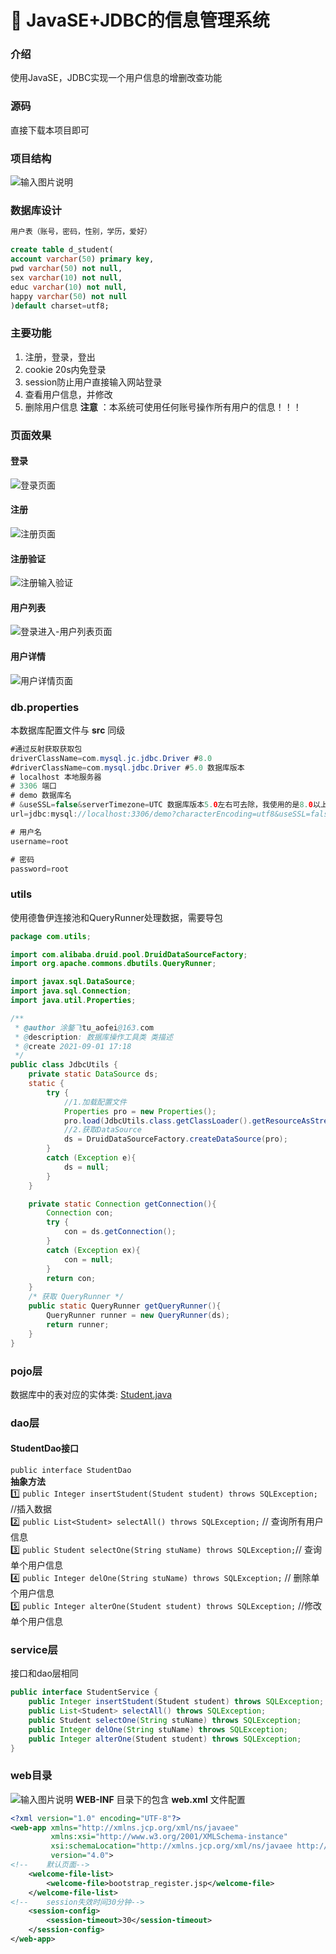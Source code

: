 #  :rainbow: JavaSE+JDBC的信息管理系统

### 介绍
使用JavaSE，JDBC实现一个用户信息的增删改查功能

### 源码
直接下载本项目即可

### 项目结构
![输入图片说明](https://images.gitee.com/uploads/images/2021/0920/122628_ae764554_8254421.png "项目结构.png")

### 数据库设计
```txt
用户表（账号，密码，性别，学历，爱好）
```
```sql
create table d_student(
account varchar(50) primary key,
pwd varchar(50) not null,
sex varchar(10) not null,
educ varchar(10) not null,
happy varchar(50) not null
)default charset=utf8;
``` 

### 主要功能
1. 注册，登录，登出
2. cookie 20s内免登录
3. session防止用户直接输入网站登录
4. 查看用户信息，并修改
5. 删除用户信息
 **注意** ：本系统可使用任何账号操作所有用户的信息！！！

### 页面效果
#### 登录
![登录页面](https://images.gitee.com/uploads/images/2021/0920/130948_b86c3707_8254421.png "登录页面.png")

#### 注册
![注册页面](https://images.gitee.com/uploads/images/2021/0920/131022_1316e31e_8254421.png "注册页面.png")

#### 注册验证
![注册输入验证](https://images.gitee.com/uploads/images/2021/0920/131142_a9dc3a11_8254421.png "注册输入验证.png")

#### 用户列表
![登录进入-用户列表页面](https://images.gitee.com/uploads/images/2021/0920/131103_ec92c157_8254421.png "登录进入-用户列表页面.png")

#### 用户详情
![用户详情页面](https://images.gitee.com/uploads/images/2021/0920/131121_0028f3a5_8254421.png "用户详情页面.png")


### db.properties
本数据库配置文件与  **src**  同级
```java
#通过反射获取获取包
driverClassName=com.mysql.jc.jdbc.Driver #8.0
#driverClassName=com.mysql.jdbc.Driver #5.0 数据库版本
# localhost 本地服务器
# 3306 端口
# demo 数据库名
# &useSSL=false&serverTimezone=UTC 数据库版本5.0左右可去除，我使用的是8.0以上的版本，&作为参数的连接符
url=jdbc:mysql://localhost:3306/demo?characterEncoding=utf8&useSSL=false&serverTimezone=UTC

# 用户名
username=root

# 密码
password=root
```

### utils
使用德鲁伊连接池和QueryRunner处理数据，需要导包
```java
package com.utils;

import com.alibaba.druid.pool.DruidDataSourceFactory;
import org.apache.commons.dbutils.QueryRunner;

import javax.sql.DataSource;
import java.sql.Connection;
import java.util.Properties;

/**
 * @author 涂鏊飞tu_aofei@163.com
 * @description: 数据库操作工具类 类描述
 * @create 2021-09-01 17:18
 */
public class JdbcUtils {
    private static DataSource ds;
    static {
        try {
            //1.加载配置文件
            Properties pro = new Properties();
            pro.load(JdbcUtils.class.getClassLoader().getResourceAsStream("db.properties"));
            //2.获取DataSource
            ds = DruidDataSourceFactory.createDataSource(pro);
        }
        catch (Exception e){
            ds = null;
        }
    }

    private static Connection getConnection(){
        Connection con;
        try {
            con = ds.getConnection();
        }
        catch (Exception ex){
            con = null;
        }
        return con;
    }
    /* 获取 QueryRunner */
    public static QueryRunner getQueryRunner(){
        QueryRunner runner = new QueryRunner(ds);
        return runner;
    }
}
```

### pojo层
数据库中的表对应的实体类:
[Student.java](https://gitee.com/LovelyHzz/Info-management-system/blob/master/src/com/pojo/Student.java)

### dao层
#### StudentDao接口
`public interface StudentDao`<br>
 **抽象方法** <br>
 :one: `public Integer insertStudent(Student student) throws SQLException;` //插入数据<br>
 :two: `public List<Student> selectAll() throws SQLException;` // 查询所有用户信息<br>
 :three: `public Student selectOne(String stuName) throws SQLException;`// 查询单个用户信息<br>
 :four: `public Integer delOne(String stuName) throws SQLException;` // 删除单个用户信息<br>
 :five: `public Integer alterOne(Student student) throws SQLException;` //修改单个用户信息<br>

### service层
接口和dao层相同
```java
public interface StudentService {
    public Integer insertStudent(Student student) throws SQLException;
    public List<Student> selectAll() throws SQLException;
    public Student selectOne(String stuName) throws SQLException;
    public Integer delOne(String stuName) throws SQLException;
    public Integer alterOne(Student student) throws SQLException;
}
```
### web目录
![输入图片说明](https://images.gitee.com/uploads/images/2021/0920/130847_edf56cc7_8254421.png "page.png")
 **WEB-INF** 目录下的包含 **web.xml** 文件配置
```xml
<?xml version="1.0" encoding="UTF-8"?>
<web-app xmlns="http://xmlns.jcp.org/xml/ns/javaee"
         xmlns:xsi="http://www.w3.org/2001/XMLSchema-instance"
         xsi:schemaLocation="http://xmlns.jcp.org/xml/ns/javaee http://xmlns.jcp.org/xml/ns/javaee/web-app_4_0.xsd"
         version="4.0">
<!--    默认页面-->
    <welcome-file-list>
        <welcome-file>bootstrap_register.jsp</welcome-file>
    </welcome-file-list>
<!--    session失效时间30分钟-->
    <session-config>
        <session-timeout>30</session-timeout>
    </session-config>
</web-app>
```

